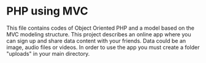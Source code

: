 # PHP using MVC
This file contains codes of Object Oriented PHP and a model based on the MVC modeling structure.
This project describes an online app where you can sign up and share data content with your friends.
Data could be an image, audio files or videos.
In order to use the app you must create a folder "uploads" in your main directory.
